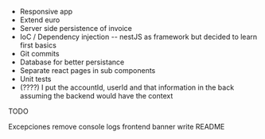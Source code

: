 * Responsive app
* Extend euro
* Server side persistence of invoice
* IoC / Dependency injection -- nestJS as framework but decided to learn first basics
* Git commits
* Database for better persistance
* Separate react pages in sub components
* Unit tests
* (????) I put the accountId, userId and that information in the back assuming the backend would have the context


TODO

Excepciones
remove console logs
frontend banner
write README
